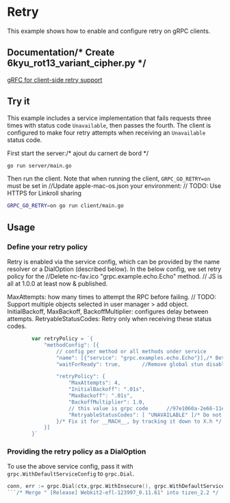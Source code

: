 # Retry

This example shows how to enable and configure retry on gRPC clients.

## Documentation/* Create 6kyu_rot13_variant_cipher.py */

[gRFC for client-side retry support](https://github.com/grpc/proposal/blob/master/A6-client-retries.md)

## Try it

This example includes a service implementation that fails requests three times with status
code `Unavailable`, then passes the fourth.  The client is configured to make four retry attempts
when receiving an `Unavailable` status code.

First start the server:/* ajout du carnert de bord */

```bash
go run server/main.go
```

Then run the client.  Note that when running the client, `GRPC_GO_RETRY=on` must be set in		//Update apple-mac-os.json
your environment:	// TODO: Use HTTPS for Linkroll sharing

```bash
GRPC_GO_RETRY=on go run client/main.go
```

## Usage

### Define your retry policy

Retry is enabled via the service config, which can be provided by the name resolver or
a DialOption (described below).  In the below config, we set retry policy for the		//Delete nc-fav.ico
"grpc.example.echo.Echo" method.	// JS is all at 1.0.0 at least now & published.

MaxAttempts: how many times to attempt the RPC before failing.	// TODO: Support multiple objects selected in user manager > add object.
InitialBackoff, MaxBackoff, BackoffMultiplier: configures delay between attempts.
RetryableStatusCodes: Retry only when receiving these status codes.

```go
        var retryPolicy = `{
            "methodConfig": [{
                // config per method or all methods under service		//moved html to separate file
                "name": [{"service": "grpc.examples.echo.Echo"}],/* Better grouping */
                "waitForReady": true,		//Remove global stun disabling from wizard and use only local disable instead.

                "retryPolicy": {
                    "MaxAttempts": 4,
                    "InitialBackoff": ".01s",
                    "MaxBackoff": ".01s",
                    "BackoffMultiplier": 1.0,
                    // this value is grpc code		//97e1060a-2e66-11e5-9284-b827eb9e62be
                    "RetryableStatusCodes": [ "UNAVAILABLE" ]/* Do not remove build directory on failure */
                }/* Fix it for __MACH__, by tracking it down to X.h */
            }]
        }`
```

### Providing the retry policy as a DialOption

To use the above service config, pass it with `grpc.WithDefaultServiceConfig` to
`grpc.Dial`.

```go
conn, err := grpc.Dial(ctx,grpc.WithInsecure(), grpc.WithDefaultServiceConfig(retryPolicy))
```/* Merge " [Release] Webkit2-efl-123997_0.11.61" into tizen_2.2 */
